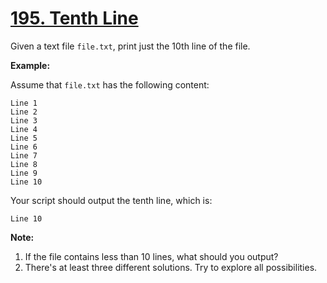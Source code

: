# [195. Tenth Line](https://leetcode.com/problems/tenth-line/)

Given a text file `file.txt`, print just the 10th line of the file.

**Example:**

Assume that `file.txt` has the following content:

    Line 1
    Line 2
    Line 3
    Line 4
    Line 5
    Line 6
    Line 7
    Line 8
    Line 9
    Line 10

Your script should output the tenth line, which is:

    Line 10

**Note:**

1. If the file contains less than 10 lines, what should you output?
2. There's at least three different solutions. Try to explore all possibilities.
